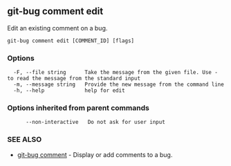 ## git-bug comment edit

Edit an existing comment on a bug.

```
git-bug comment edit [COMMENT_ID] [flags]
```

### Options

```
  -F, --file string      Take the message from the given file. Use - to read the message from the standard input
  -m, --message string   Provide the new message from the command line
  -h, --help             help for edit
```

### Options inherited from parent commands

```
      --non-interactive   Do not ask for user input
```

### SEE ALSO

* [git-bug comment](git-bug_comment.md)	 - Display or add comments to a bug.

